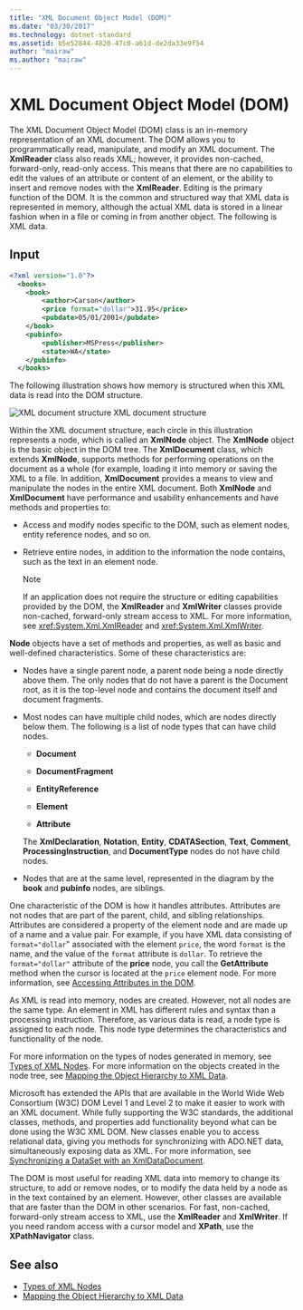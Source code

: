```yaml
---
title: "XML Document Object Model (DOM)"
ms.date: "03/30/2017"
ms.technology: dotnet-standard
ms.assetid: b5e52844-4820-47c0-a61d-de2da33e9f54
author: "mairaw"
ms.author: "mairaw"
---
```

# XML Document Object Model (DOM)

The XML Document Object Model (DOM) class is an in-memory representation of an XML document. The DOM allows you to programmatically read, manipulate, and modify an XML document. The **XmlReader** class also reads XML; however, it provides non-cached, forward-only, read-only access. This means that there are no capabilities to edit the values of an attribute or content of an element, or the ability to insert and remove nodes with the **XmlReader**. Editing is the primary function of the DOM. It is the common and structured way that XML data is represented in memory, although the actual XML data is stored in a linear fashion when in a file or coming in from another object. The following is XML data.

## Input

```xml
<?xml version="1.0"?>
  <books>
    <book>
        <author>Carson</author>
        <price format="dollar">31.95</price>
        <pubdate>05/01/2001</pubdate>
    </book>
    <pubinfo>
        <publisher>MSPress</publisher>
        <state>WA</state>
    </pubinfo>
  </books>
```

The following illustration shows how memory is structured when this XML data is read into the DOM structure.

![XML document structure](../../../../docs/standard/data/xml/media/xml-to-domtree.gif "XML_To_DOMTree")
XML document structure

Within the XML document structure, each circle in this illustration represents a node, which is called an **XmlNode** object. The **XmlNode** object is the basic object in the DOM tree. The **XmlDocument** class, which extends **XmlNode**, supports methods for performing operations on the document as a whole (for example, loading it into memory or saving the XML to a file. In addition, **XmlDocument** provides a means to view and manipulate the nodes in the entire XML document. Both **XmlNode** and **XmlDocument** have performance and usability enhancements and have methods and properties to:

- Access and modify nodes specific to the DOM, such as element nodes, entity reference nodes, and so on.

- Retrieve entire nodes, in addition to the information the node contains, such as the text in an element node.

  > [!NOTE]
  > If an application does not require the structure or editing capabilities provided by the DOM, the **XmlReader** and **XmlWriter** classes provide non-cached, forward-only stream access to XML. For more information, see <xref:System.Xml.XmlReader> and <xref:System.Xml.XmlWriter>.

**Node** objects have a set of methods and properties, as well as basic and well-defined characteristics. Some of these characteristics are:

- Nodes have a single parent node, a parent node being a node directly above them. The only nodes that do not have a parent is the Document root, as it is the top-level node and contains the document itself and document fragments.

- Most nodes can have multiple child nodes, which are nodes directly below them. The following is a list of node types that can have child nodes.

  - **Document**

  - **DocumentFragment**

  - **EntityReference**

  - **Element**

  - **Attribute**

  The **XmlDeclaration**, **Notation**, **Entity**, **CDATASection**, **Text**, **Comment**, **ProcessingInstruction**, and **DocumentType** nodes do not have child nodes.

- Nodes that are at the same level, represented in the diagram by the **book** and **pubinfo** nodes, are siblings.

One characteristic of the DOM is how it handles attributes. Attributes are not nodes that are part of the parent, child, and sibling relationships. Attributes are considered a property of the element node and are made up of a name and a value pair. For example, if you have XML data consisting of `format="dollar`" associated with the element `price`, the word `format` is the name, and the value of the `format` attribute is `dollar`. To retrieve the `format="dollar"` attribute of the **price** node, you call the **GetAttribute** method when the cursor is located at the `price` element node. For more information, see [Accessing Attributes in the DOM](../../../../docs/standard/data/xml/accessing-attributes-in-the-dom.md).

As XML is read into memory, nodes are created. However, not all nodes are the same type. An element in XML has different rules and syntax than a processing instruction. Therefore, as various data is read, a node type is assigned to each node. This node type determines the characteristics and functionality of the node.

For more information on the types of nodes generated in memory, see [Types of XML Nodes](../../../../docs/standard/data/xml/types-of-xml-nodes.md). For more information on the objects created in the node tree, see [Mapping the Object Hierarchy to XML Data](../../../../docs/standard/data/xml/mapping-the-object-hierarchy-to-xml-data.md).

Microsoft has extended the APIs that are available in the World Wide Web Consortium (W3C) DOM Level 1 and Level 2 to make it easier to work with an XML document. While fully supporting the W3C standards, the additional classes, methods, and properties add functionality beyond what can be done using the W3C XML DOM. New classes enable you to access relational data, giving you methods for synchronizing with ADO.NET data, simultaneously exposing data as XML. For more information, see [Synchronizing a DataSet with an XmlDataDocument](../../../../docs/framework/data/adonet/dataset-datatable-dataview/dataset-and-xmldatadocument-synchronization.md).

The DOM is most useful for reading XML data into memory to change its structure, to add or remove nodes, or to modify the data held by a node as in the text contained by an element. However, other classes are available that are faster than the DOM in other scenarios. For fast, non-cached, forward-only stream access to XML, use the **XmlReader** and **XmlWriter**. If you need random access with a cursor model and **XPath**, use the **XPathNavigator** class.

## See also

- [Types of XML Nodes](../../../../docs/standard/data/xml/types-of-xml-nodes.md)
- [Mapping the Object Hierarchy to XML Data](../../../../docs/standard/data/xml/mapping-the-object-hierarchy-to-xml-data.md)
